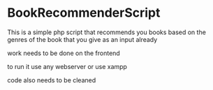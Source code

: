 # BookRecommenderScript

This is a simple php script that recommends you books based on the genres of the book that you give as an input already

work needs to be done on the frontend

to run it use any webserver or use xampp

code also needs to be cleaned
